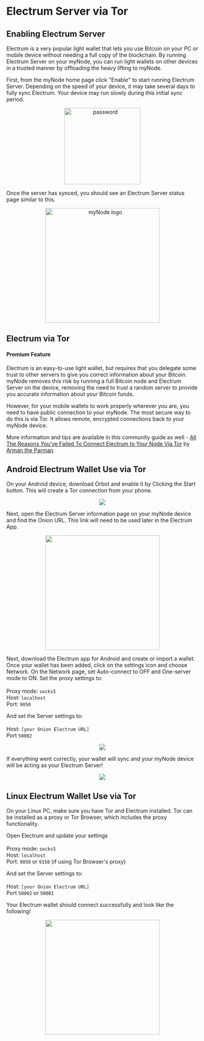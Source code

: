 # Electrum Server via Tor

## Enabling Electrum Server

Electrum is a very popular light wallet that lets you use Bitcoin on your PC or mobile device without needing a full copy of the blockchain. By running Electrum Server on your myNode, you can run light wallets on other devices in a trusted manner by offloading the heavy lifting to myNode.

First, from the myNode home page click "Enable" to start running Electrum Server. Depending on the speed of your device, it may take several days to fully sync Electrum. Your device may run slowly during this initial sync period.

<center>
  <figure>
    <img src="/images/bitcoin/electrum-1.png" alt="password" style="width: 200px;">
  </figure>
</center>

Once the server has synced, you should see an Electrum Server status page similar to this.

<center>
  <figure>
    <img src="/images/bitcoin/electrum-2.png" alt="myNode logo" style="width: 300px;">
  </figure>
</center>

## Electrum via Tor

#### Premium Feature

Electrum is an easy-to-use light wallet, but requires that you delegate some trust to other servers to give you correct information about your Bitcoin. myNode removes this risk by running a full Bitcoin node and Electrum Server on the device, removing the need to trust a random server to provide you accurate information about your Bitcoin funds.

However, for your mobile wallets to work properly wherever you are, you need to have public connection to your myNode. The most secure way to do this is via Tor. It allows remote, encrypted connections back to your myNode device.

More information and tips are available in this community guide as well - <a href="https://armantheparman.com/tor/" target="_blank">All The Reasons You’ve Failed To Connect Electrum to Your Node Via Tor</a> by <a href="https://twitter.com/parman_the" target="_blank">Arman the Parman</a>.

## Android Electrum Wallet Use via Tor

On your Android device, download Orbot and enable it by Clicking the Start button. This will create a Tor connection from your phone.

<center>
  <figure>
    <img src="/images/remote-access-tor/remote-electrum-access-3.png" class="app_screenshot">
  </figure>
</center>

Next, open the Electrum Server information page on your myNode device and find the Onion URL. This link will need to be used later in the Electrum App.

<center>
  <figure>
    <img src="/images/bitcoin/electrum-2.png" style="width: 300px;">
  </figure>
</center>

Next, download the Electrum app for Android and create or import a wallet. Once your wallet has been added, click on the settings icon and choose Network. On the Network page, set Auto-connect to OFF and One-server mode to ON. Set the proxy settings to:<br/>
<br/>Proxy mode: `socks5`
<br/>Host: `localhost`
<br/>Port: `9050`

And set the Server settings to:<br/>
<br/>Host: `[your Onion Electrum URL]`
<br/>Port `50002`

<center>
  <figure>
    <img src="/images/remote-access-tor/remote-electrum-access-5.png" class="app_screenshot">
  </figure>
</center>

If everything went correctly, your wallet will sync and your myNode device will be acting as your Electrum Server!

<center>
  <figure>
    <img src="/images/remote-access-tor/remote-electrum-access-6.png" class="app_screenshot">
  </figure>
</center>

## Linux Electrum Wallet Use via Tor

On your Linux PC, make sure you have Tor and Electrum installed. Tor can be installed as a proxy or Tor Browser, which includes the proxy functionality.

Open Electrum and update your settings
<br/>
<br/>Proxy mode: `socks5`
<br/>Host: `localhost`
<br/>Port: `9050` or `9150` (if using Tor Browser's proxy)

And set the Server settings to:<br/>
<br/>Host: `[your Onion Electrum URL]`
<br/>Port `50002` or `50001`

Your Electrum wallet should connect successfully and look like the following!

<center>
  <figure>
    <img src="/images/remote-access-tor/remote-electrum-access-8.png" style="width: 300px;">
  </figure>
</center>

